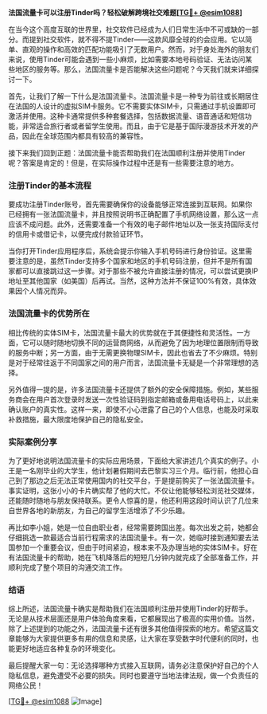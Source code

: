 **法国流量卡可以注册Tinder吗？轻松破解跨境社交难题[[TG💪+ @esim1088](https://t.me/s/esim1088)]**

在当今这个高度互联的世界里，社交软件已经成为人们日常生活中不可或缺的一部分。而提到社交软件，就不得不提Tinder——这款风靡全球的约会应用。它以简单、直观的操作和高效的匹配功能吸引了无数用户。然而，对于身处海外的朋友们来说，使用Tinder可能会遇到一些小麻烦，比如需要本地号码验证、无法访问某些地区的服务等。那么，法国流量卡是否能解决这些问题呢？今天我们就来详细探讨一下。

首先，让我们了解一下什么是法国流量卡。法国流量卡是一种专为前往或长期居住在法国的人设计的虚拟SIM卡服务。它不需要实体SIM卡，只需通过手机设置即可激活并使用。这种卡通常提供多种套餐选择，包括数据流量、语音通话和短信功能，非常适合旅行者或者留学生使用。而且，由于它是基于国际漫游技术开发的产品，因此在全球范围内都具有较高的兼容性。

接下来我们回到正题：法国流量卡能否帮助我们在法国顺利注册并使用Tinder呢？答案是肯定的！但是，在实际操作过程中还是有一些需要注意的地方。

### 注册Tinder的基本流程

要成功注册Tinder账号，首先需要确保你的设备能够正常连接到互联网。如果你已经拥有一张法国流量卡，并且按照说明书正确配置了手机网络设置，那么这一点应该不成问题。此外，还需要准备一个有效的电子邮件地址以及一张支持国际支付的信用卡或借记卡，以便完成付款验证环节。

当你打开Tinder应用程序后，系统会提示你输入手机号码进行身份验证。这里需要注意的是，虽然Tinder支持多个国家和地区的手机号码注册，但并不是所有国家都可以直接跳过这一步骤。对于那些不被允许直接注册的情况，可以尝试更换IP地址至其他国家（如美国）后再试。当然，这种方法并不保证100%有效，具体效果因个人情况而异。

### 法国流量卡的优势所在

相比传统的实体SIM卡，法国流量卡最大的优势就在于其便捷性和灵活性。一方面，它可以随时随地切换不同的运营商网络，从而避免了因为地理位置限制而导致的服务中断；另一方面，由于无需更换物理SIM卡，因此也省去了不少麻烦。特别是对于经常往返于不同国家之间的用户而言，法国流量卡无疑是一个非常理想的选择。

另外值得一提的是，许多法国流量卡还提供了额外的安全保障措施。例如，某些服务商会在用户首次登录时发送一次性验证码到指定邮箱或备用电话号码上，以此来确认账户的真实性。这样一来，即使不小心泄露了自己的个人信息，也能及时采取补救措施，最大限度地保护自己的隐私安全。

### 实际案例分享

为了更好地说明法国流量卡的实际应用场景，下面给大家讲述几个真实的例子。小王是一名刚毕业的大学生，他计划暑假期间去巴黎实习三个月。临行前，他担心自己到了那边之后无法正常使用国内的社交平台，于是提前购买了一张法国流量卡。事实证明，这张小小的卡片确实帮了他的大忙。不仅让他能够轻松浏览社交媒体，还能随时随地与朋友保持联系。更令人惊喜的是，他还利用这段时间认识了几位来自世界各地的新朋友，为自己的留学生活增添了不少乐趣。

再比如李小姐，她是一位自由职业者，经常需要跨国出差。每次出发之前，她都会仔细挑选一款最适合当前行程需求的法国流量卡。有一次，她临时接到通知要去法国参加一个重要会议，但由于时间紧迫，根本来不及办理当地的实体SIM卡。好在有法国流量卡的帮助，她在飞机降落后的短短几分钟内就完成了全部准备工作，并顺利完成了整个项目的沟通交流工作。

### 结语

综上所述，法国流量卡确实是帮助我们在法国顺利注册并使用Tinder的好帮手。无论是从技术层面还是用户体验角度来看，它都展现出了极高的实用价值。当然，除了上述提到的功能之外，法国流量卡还有很多其他值得探索的地方。希望这篇文章能够为大家提供更多有用的信息和灵感，让大家在享受数字时代便利的同时，也能更好地适应各种复杂的环境变化。

最后提醒大家一句：无论选择哪种方式接入互联网，请务必注意保护好自己的个人隐私信息，避免遭受不必要的损失。同时也要遵守当地法律法规，做一个负责任的网络公民！

[[TG💪+ @esim1088](https://t.me/s/esim1088) ![Image](https://i.postimg.cc/4NQfJmqS/Snipaste-2025-05-13-00-14-12.png)]